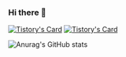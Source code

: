 ### Hi there 👋

<!--
**SsangSoo/SsangSoo** is a ✨ _special_ ✨ repository because its `README.md` (this file) appears on your GitHub profile.

Here are some ideas to get you started:

- 🔭 I’m currently working on ...
- 🌱 I’m currently learning ...
- 👯 I’m looking to collaborate on ...
- 🤔 I’m looking for help with ...
- 💬 Ask me about ...
- 📫 How to reach me: ...
- 😄 Pronouns: .....
- ⚡ Fun fact: ...
--> 

[![Tistory's Card](https://github-readme-tistory-card.vercel.app/api?name=ssangsu&postId=default)](https://github.com/loosie/github-readme-tistory-card)
[![Tistory's Card](https://github-readme-tistory-card.vercel.app/api/badge?name=SsangSoo&postId=default&theme=vue-dark)](https://github.com/loosie/github-readme-tistory-card)

![Anurag's GitHub stats](https://github-readme-stats.vercel.app/api?username=SsangSoo&show_icons=true&theme=radical)
